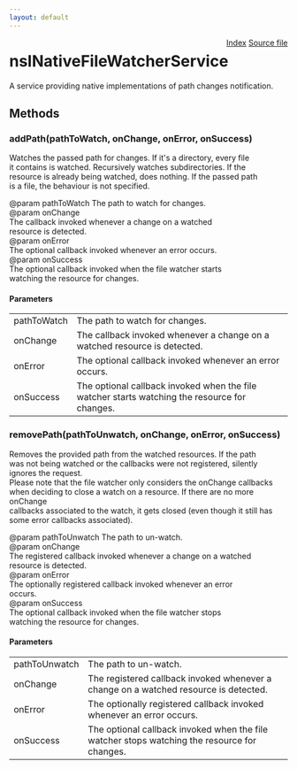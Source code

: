 ```yaml
---
layout: default
---
```

<div class='links' style='float:right'><a href="../index.html">Index</a>
<a href="http://dxr.mozilla.org/mozilla-central/source/toolkit/components/filewatcher/nsINativeFileWatcher.idl">Source file</a>
</div>

# nsINativeFileWatcherService #
  
A service providing native implementations of path changes notification.  
  

## Methods ##

### addPath(pathToWatch, onChange, onError, onSuccess) ###
  
Watches the passed path for changes. If it's a directory, every file  
it contains is watched. Recursively watches subdirectories. If the  
resource is already being watched, does nothing. If the passed path  
is a file, the behaviour is not specified.  
  
@param pathToWatch The path to watch for changes.  
@param onChange  
       The callback invoked whenever a change on a watched  
       resource is detected.  
@param onError  
       The optional callback invoked whenever an error occurs.  
@param onSuccess  
       The optional callback invoked when the file watcher starts  
       watching the resource for changes.  
  

#### Parameters ####

<table>

<tr>
<td>pathToWatch</td>
<td>The path to watch for changes.  
</td>
</tr>

<tr>
<td>onChange</td>
<td>       The callback invoked whenever a change on a watched  
       resource is detected.  
</td>
</tr>

<tr>
<td>onError</td>
<td>       The optional callback invoked whenever an error occurs.  
</td>
</tr>

<tr>
<td>onSuccess</td>
<td>       The optional callback invoked when the file watcher starts  
       watching the resource for changes.  
</td>
</tr>

</table>

### removePath(pathToUnwatch, onChange, onError, onSuccess) ###
  
Removes the provided path from the watched resources. If the path  
was not being watched or the callbacks were not registered, silently  
ignores the request.  
Please note that the file watcher only considers the onChange callbacks  
when deciding to close a watch on a resource. If there are no more onChange  
callbacks associated to the watch, it gets closed (even though it still has  
some error callbacks associated).  
  
@param pathToUnwatch The path to un-watch.  
@param onChange  
       The registered callback invoked whenever a change on a watched  
       resource is detected.  
@param onError  
       The optionally registered callback invoked whenever an error  
       occurs.  
@param onSuccess  
       The optional callback invoked when the file watcher stops  
       watching the resource for changes.  
  

#### Parameters ####

<table>

<tr>
<td>pathToUnwatch</td>
<td>The path to un-watch.  
</td>
</tr>

<tr>
<td>onChange</td>
<td>       The registered callback invoked whenever a change on a watched  
       resource is detected.  
</td>
</tr>

<tr>
<td>onError</td>
<td>       The optionally registered callback invoked whenever an error  
       occurs.  
</td>
</tr>

<tr>
<td>onSuccess</td>
<td>       The optional callback invoked when the file watcher stops  
       watching the resource for changes.  
</td>
</tr>

</table>
